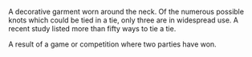 A decorative garment worn around the neck. Of the numerous possible
knots which could be tied in a tie, only three are in widespread use. A
recent study listed more than fifty ways to tie a tie.

A result of a game or competition where two parties have won.
